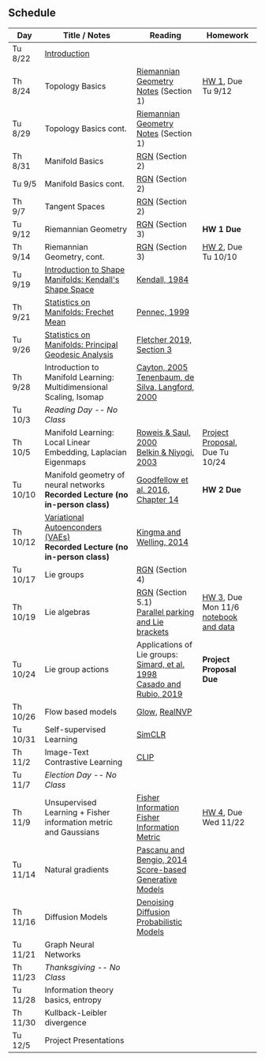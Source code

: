 ## Schedule

| Day      | Title / Notes                                                      | Reading       | Homework                              |
|----------|--------------------------------------------------------------------|---------------|---------------------------------------|
| Tu 8/22  | [Introduction](lectures/L01-IntroductionV1.pdf) | | |
| Th 8/24  | Topology Basics | [Riemannian Geometry Notes](notes/RiemannianGeometryNotes.pdf) (Section 1) | [HW 1](homeworks/hw1.pdf), Due Tu 9/12 |
| Tu 8/29  | Topology Basics cont. | [Riemannian Geometry Notes](notes/RiemannianGeometryNotes.pdf) (Section 1) | |
| Th 8/31  | Manifold Basics | [RGN](notes/RiemannianGeometryNotes.pdf) (Section 2) | |
| Tu 9/5   | Manifold Basics cont. | [RGN](notes/RiemannianGeometryNotes.pdf) (Section 2) | |
| Th 9/7   | Tangent Spaces | [RGN](notes/RiemannianGeometryNotes.pdf) (Section 2) | |
| Tu 9/12  | Riemannian Geometry | [RGN](notes/RiemannianGeometryNotes.pdf) (Section 3) | **HW 1 Due** |
| Th 9/14  | Riemannian Geometry, cont. | [RGN](notes/RiemannianGeometryNotes.pdf) (Section 3) | [HW 2](homeworks/hw2.pdf), Due Tu 10/10 |
| Tu 9/19  | [Introduction to Shape Manifolds: Kendall's Shape Space](lectures/ShapeManifolds.pdf) | [Kendall, 1984](http://image.diku.dk/imagecanon/material/kendall-shapes.pdf) | |
| Th 9/21  | [Statistics on Manifolds: Frechet Mean](lectures/FrechetMean.pdf) | [Pennec, 1999](http://www-sop.inria.fr/asclepios/Publications/Xavier.Pennec/Pennec.NSIP99.pdf) | |
| Tu 9/26  | [Statistics on Manifolds: Principal Geodesic Analysis](lectures/PGA.pdf) | [Fletcher 2019, Section 3](https://canvas.its.virginia.edu/files/3569138/) | |
| Th 9/28  | Introduction to Manifold Learning:<br>Multidimensional Scaling, Isomap | [Cayton, 2005](http://www.lcayton.com/resexam.pdf)<br>[Tenenbaum, de Silva, Langford, 2000](https://wearables.cc.gatech.edu/paper_of_week/isomap.pdf) | |
| Tu 10/3  | *Reading Day -- No Class* | | |
| Th 10/5  | Manifold Learning:<br>Local Linear Embedding, Laplacian Eigenmaps| [Roweis & Saul, 2000](http://www.sciencemag.org/cgi/reprint/290/5500/2323.pdf)<br>[Belkin & Niyogi, 2003](https://www2.imm.dtu.dk/projects/manifold/Papers/Laplacian.pdf) | [Project Proposal](project/proposal.pdf), Due Tu 10/24 |
| Tu 10/10 | Manifold geometry of neural networks<br>**Recorded Lecture (no in-person class)** | [Goodfellow et al. 2016, Chapter 14](https://www.deeplearningbook.org/) | **HW 2 Due** |
| Th 10/12 | [Variational Autoenconders (VAEs)](lectures/VAE.pdf)<br>**Recorded Lecture (no in-person class)** | [Kingma and Welling, 2014](https://arxiv.org/abs/1312.6114) | |
| Tu 10/17 | Lie groups | [RGN](notes/RiemannianGeometryNotes.pdf) (Section 4) | |
| Th 10/19 | Lie algebras | [RGN](notes/RiemannianGeometryNotes.pdf) (Section 5.1)<br>[Parallel parking and Lie brackets](https://people.math.wisc.edu/~robbin/parking_a_car.pdf) | [HW 3](homeworks/hw3/hw3.pdf), Due Mon 11/6<br>[notebook and data](https://github.com/tomfletcher/GeometryOfData/tree/master/homeworks/hw3/) |
| Tu 10/24 | Lie group actions | Applications of Lie groups:<br>[Simard, et al. 1998](http://yann.lecun.com/exdb/publis/pdf/simard-00.pdf)<br>[Casado and Rubio, 2019](https://arxiv.org/abs/1901.08428) | **Project Proposal Due** |
| Th 10/26 | Flow based models | [Glow](https://arxiv.org/abs/1807.03039), [RealNVP](https://bjlkeng.io/posts/normalizing-flows-with-real-nvp/) | |
| Tu 10/31 | Self-supervised Learning | [SimCLR](https://simclr.github.io/) | |
| Th 11/2  | Image-Text Contrastive Learning | [CLIP](https://arxiv.org/abs/2103.00020) | |
| Tu 11/7  | *Election Day -- No Class* | | |
| Th 11/9  | Unsupervised Learning + Fisher information metric and Gaussians | [Fisher Information](https://en.wikipedia.org/wiki/Fisher_information)<br>[Fisher Information Metric](https://en.wikipedia.org/wiki/Fisher_information_metric) | [HW 4](homeworks/hw4.pdf), Due Wed 11/22 |
| Tu 11/14 | Natural gradients | [Pascanu and Bengio, 2014](https://arxiv.org/abs/1301.3584)<br>[Score-based Generative Models](https://yang-song.net/blog/2021/score/) | |
| Th 11/16 | Diffusion Models | [Denoising Diffusion Probabilistic Models](https://arxiv.org/abs/2006.11239) | |
| Tu 11/21 | Graph Neural Networks | | |
| Th 11/23 | *Thanksgiving -- No Class* | | |
| Tu 11/28 | Information theory basics, entropy | | |
| Th 11/30 | Kullback-Leibler divergence | | |
| Tu 12/5  | Project Presentations | | |
